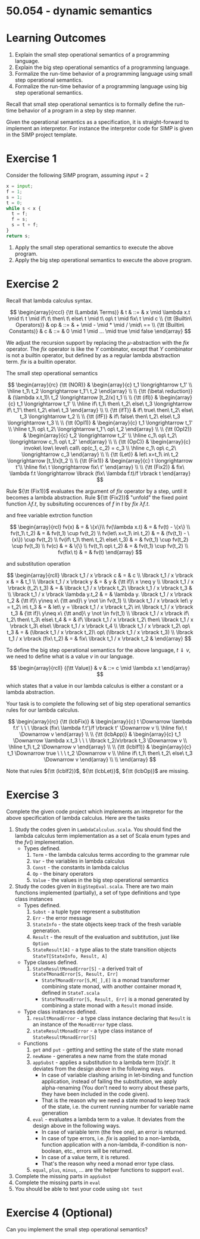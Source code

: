 # 50.054 - dynamic semantics 

# Learning Outcomes 

1. Explain the small step operational semantics of a programming language.
1. Explain the big step operational semantics of a programming language.
1. Formalize the run-time behavior of a programming language using small step operational semantics.
1. Formalize the run-time behavior of a programming language using big step operational semantics.


Recall that small step operational semantics is to formally define the run-time behavior of a program in a step by step manner.

Given the operational semantics as a specification, it is straight-forward to implement an interpretor. For instance the interpretor code for SIMP is given in the SIMP project template.

# Exercise 1 

Consider the following SIMP program, assuming $input = 2$

```python
x = input;
f = 1;
s = 1;
t = 0;
while s < x {
  t = f;
  f = s;
  s = t + f;
}
return s;
```

1. Apply the small step operational semantics to execute the above program.
1. Apply the big step operational semantics to execute the above program.


# Exercise 2

Recall that lambda calculus syntax.

$$
\begin{array}{rccl}
 {\tt (Lambda\ Terms)} & t & ::= & x \mid \lambda x.t \mid t\ t \mid if\ t\ then\ t\ else\ t \mid t\ op\ t \mid fix\ t \mid c \\
 {\tt (Builtin\ Operators)} & op & ::= & + \mid - \mid * \mid / \mid\ == \\
 {\tt (Builtin\ Constants)} & c & ::= & 0 \mid 1 \mid ... \mid true \mid false 
\end{array}
$$

We adjust the recursion support by replacing the $\mu$-abstraction with the $fix$ operator. The $fix$ operator is like the $Y$ combinator, except that $Y$ combinator is not a builtin operator, but defined by as a regular lambda abstraction term. $fix$ is a builtin operator. 

The small step operational semantics


$$
\begin{array}{rc}
{\tt (NOR)} & \begin{array}{c}
                t_1 \longrightarrow t_1' \\ 
                \hline
                t_1\ t_2 \longrightarrow t_1'\ t_2
                \end{array}  \\ \\
{\tt (\beta\ reduction)} & (\lambda x.t_1)\ t_2 \longrightarrow [t_2/x] t_1
\\ \\
{\tt (ifI)} & 
  \begin{array}{c} 
    t_1 \longrightarrow t_1'  \\
    \hline
    if\ t_1\ then\ t_2\ else\ t_3 \longrightarrow if\ t_1'\ then\ t_2\ else\ t_3 
  \end{array} \\  \\
{\tt (ifT)} &  if\ true\ then\ t_2\ else\ t_3 \longrightarrow t_2 \\ \\
{\tt (ifF)} &  if\ false\ then\ t_2\ else\ t_3 \longrightarrow t_3  \\ \\
{\tt (OpI1)} & \begin{array}{c} 
                t_1 \longrightarrow t_1' \\ 
                \hline 
                t_1\ op\ t_2\  \longrightarrow t_1'\ op\ t_2 
                \end{array} \\ \\
{\tt (OpI2)} & \begin{array}{c} 
                t_2 \longrightarrow t_2' \\ 
                \hline 
                c_1\ op\ t_2\  \longrightarrow c_1\ op\ t_2' 
                \end{array} \\ \\
{\tt (OpC)} &  \begin{array}{c} 
                invoke\ low\ level\ call\  op(c_1, c_2) = c_3 \\ 
                \hline  
                c_1\ op\ c_2\  \longrightarrow c_3 
                \end{array} \\ \\
{\tt (Let)} & let\ x=t_1\ in\ t_2 \longrightarrow [t_1/x]t_2 \\ \\
{\tt (Fix1)} & \begin{array}{c}
               t \longrightarrow t'\\
               \hline
               fix\ t \longrightarrow fix\ t'
               \end{array}  \\ \\ 
{\tt (Fix2)} &  fix\ \lambda f.t \longrightarrow \lbrack (fix\ \lambda f.t)/f \rbrack t
\end{array}
$$

Rule ${\tt (Fix1)}$ evaluates the argument of $fix$ operator by a step, until it becomes a lambda abstraction.
Rule ${\tt (Fix2)}$ "unfold" the fixed point function $\lambda f.t$, by subsituting occurences of $f$ in $t$ by $fix\ \lambda f.t$.

and free variable extrction function

$$
\begin{array}{rcl}
fv(x) & = & \{x\}\\
fv(\lambda x.t) & = & fv(t) - \{x\} \\ 
fv(t_1\ t_2) & = & fv(t_1) \cup fv(t_2)  \\ 
fv(let\ x=t_1\ in\ t_2) & = & (fv(t_1) - \{x\}) \cup fv(t_2) \\
fv(if\ t_1\ then\ t_2\ else\ t_3) & = & fv(t_1) \cup fv(t_2) \cup fv(t_3) \\
fv(c) & = & \{\} \\ 
fv(t_1\ op\ t_2) & = & fv(t_1) \cup fv(t_2) \\ 
fv(fix\ t) & = & fv(t)
\end{array}
$$

and substitution operation

$$
\begin{array}{rcll}
 \lbrack t_1 / x \rbrack c & = & c \\ 
 \lbrack t_1 / x \rbrack x & = & t_1 \\
 \lbrack t_1 / x \rbrack y & = & y & {\tt if}\  x \neq y \\
 \lbrack t_1 / x \rbrack (t_2\ t_3) & = & \lbrack t_1 / x \rbrack t_2\ 
 \lbrack t_1 / x \rbrack t_3 & \\
 \lbrack t_1 / x \rbrack \lambda y.t_2 & = & \lambda y. \lbrack t_1 / x
 \rbrack t_2 & {\tt if}\  y\neq x\  {\tt and}\  y \not \in fv(t_1) \\ 
 \lbrack t_1 / x \rbrack let\ y = t_2\ in\ t_3 & = & let\ y = \lbrack t_1 / x \rbrack t_2\ in\ \lbrack t_1 / x \rbrack t_3 & {\tt if}\  y\neq x\  {\tt and}\  y \not \in fv(t_1) \\ 
  \lbrack t_1 / x \rbrack if\ t_2\ then\ t_3\ else\ t_4 & = & if\ \lbrack t_1 / x \rbrack t_2\ then\ \lbrack t_1 / x \rbrack t_3\ else\ \lbrack t_1 / x \rbrack t_4 \\ 
  \lbrack t_1 / x \rbrack t_2\ op\ t_3 & = & (\lbrack t_1 / x \rbrack t_2)\ op\ (\lbrack t_1 / x \rbrack t_3) \\ 
  \lbrack t_1 / x \rbrack (fix\ t_2) & = & fix\ \lbrack t_1 / x \rbrack t_2 &  
\end{array}
$$

To define the big step operational semantics for the above language, $t \Downarrow v$, we need to define what is a value $v$ in our language. 

$$
\begin{array}{rcll}
{(\tt Value)} & v & ::= c \mid \lambda x.t
\end{array}
$$

which states that a value in our lambda calculus is either a constant or a lambda abstraction.


Your task is to complete the following set of big step operational semantics rules for our lambda calculus.


$$
\begin{array}{rc}
{\tt (lcbFix)} & \begin{array}{c}
              t \Downarrow \lambda f.t' \ \ \ \lbrack (fix\ \lambda f.t')/f \rbrack t' \Downarrow v
              \\ \hline
              fix\ t \Downarrow v
              \end{array} \\ \\
{\tt (lcbApp)} & \begin{array}{c}
              t_1 \Downarrow \lambda x.t_3 \ \ \  \lbrack t_2/x\rbrack t_3 \Downarrow v
              \\ \hline 
              t_1\ t_2 \Downarrow v
              \end{array} \\ \\
{\tt (lcbIf1)} & \begin{array}{c}
                 t_1 \Downarrow true \ \ \ t_2 \Downarrow v
                 \\ \hline
                 if\ t_1\ then\ t_2\ else\ t_3 \Downarrow v
                 \end{array} \\ \\
\end{array}
$$

Note that rules ${\tt (lcbIf2)}$, ${\tt (lcbLet)}$, ${\tt (lcbOp)}$ are missing.


# Exercise 3

Complete the given code project which implements an intepretor for the above specification of lambda calculus.
Here are the tasks

1. Study the codes given in `LambdaCalculus.scala`. You should find the lambda calculus term implementation as a set of Scala enum types and the $fv()$ implementation.
    * Types defined.
      1. `Term` - the lambda calculus terms according to the grammar rule
      1. `Var`  - the variables in lambda calculus
      1. `Const` - the constants in lambda calclus
      1. `Op` - the binary operators
      1. `Value` - the values in the big step operational semantics
1. Study the codes given in `BigStepEval.scala`. There are two main functions implemented (partially), a set of type definitions and type class instances
    * Types defined.
        1. `Subst` - a tuple type represent a substitution
        1. `Err` - the error message
        1. `StateInfo` - the state objects keep track of the fresh variable generation.
        1. `Result` - the result of the evaluation and subtitution, just like `Option`
        1. `StateResult[A]` - a type alias to the state transition objects `StateT[StateInfo, Result, A]`
    * Type classes defined.
        1. `StateResultMonadError[S]` - a derived trait of `StateTMonadError[S, Result, Err]`
            * `StateTMonadError[S,M[_],E]` is a monad transformer combining state monad, with another container monad `M`, defined in `StateT.scala`
            * `StateTMonadError[S, Result, Err]` is a monad generated by combining a state monad with a `Result` monad inside. 
    * Type class instances defined.
        1. `resultMonadError` - a type class instance declaring that `Result` is an instance of the `MonadError` type class.
        1. `stateResultMonadError` - a type class instance of `StateResultMonadError[S]`
    * Functions
        1. `get` and `put` - getting and setting the state of the state monad
        1. `newName` - generates a new name from the state monad
        1. `appSubst` - applies a substitution to a lambda term $[t/x]t'$. It deviates from the design above in the following ways.
            * In case of variable clashing arising in let-binding and function application, instead of failing the substitution, we apply alpha-renaming (You don't need to worry about these parts, they have been included in the code given).
            * That is the reason why we need a state monad to keep track of the state, i.e. the current running number for variable name generation
        1. `eval` - evaluates a lambda term to a value. It deviates from the design above in the following ways.
            * In case of variable term (the free one), an error is returned.
            * In case of type errors, i.e. $fix$ is applied to a non-lambda, function application with a non-lambda, if-condition is non-boolean, etc., errors will be returned.
            * In case of a value term, it is retured.
            * That's the reason why need a monad error type class.
        1. `equal`, `plus`, `minus`, ... are the helper functions to support `eval`.
1. Complete the missing parts in `appSubst` 
1. Complete the missing parts in `eval`
1. You should be able to test your code using `sbt test`


# Exercise 4 (Optional)

Can you implement the small step operational semantics? 